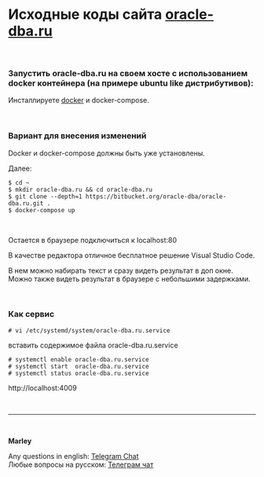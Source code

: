 # Исходные коды сайта <a href="https://oracle-dba.ru">oracle-dba.ru</a>

<br/>

### Запустить oracle-dba.ru на своем хосте с использованием docker контейнера (на примере ubuntu like дистрибутивов):

Инсталлируете <a href="//sysadm.ru/devops/containers/docker/setup/ubuntu/">docker</a> и docker-compose.

<br/>

### Вариант для внесения изменений

Docker и docker-compose должны быть уже установлены.

Далее:

    $ cd ~
    $ mkdir oracle-dba.ru && cd oracle-dba.ru
    $ git clone --depth=1 https://bitbucket.org/oracle-dba/oracle-dba.ru.git .
    $ docker-compose up

<br/>

Остается в браузере подключиться к localhost:80

В качестве редактора отличное бесплатное решение Visual Studio Code.

В нем можно набирать текст и сразу видеть результат в доп окне. Можно также видеть результат в браузере с небольшими задержками.

<br/>

### Как сервис

    # vi /etc/systemd/system/oracle-dba.ru.service

вставить содержимое файла oracle-dba.ru.service

    # systemctl enable oracle-dba.ru.service
    # systemctl start  oracle-dba.ru.service
    # systemctl status oracle-dba.ru.service

http://localhost:4009

<br/>

---

<br/>

**Marley**

Any questions in english: <a href="https://oracledba.net/chat/">Telegram Chat</a>  
Любые вопросы на русском: <a href="https://oracle-dba.ru/chat/">Телеграм чат</a>
